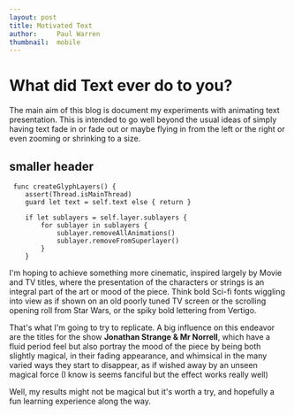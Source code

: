 ```yaml
---
layout: post
title: Motivated Text
author:     Paul Warren
thumbnail:  mobile
---
```


# What did Text ever do to you?

The main aim of this blog is document my experiments with animating text presentation. This is intended to go well beyond the usual ideas of simply having text fade in or fade out or maybe flying in from the left or the right or even zooming or shrinking to a size.

## smaller header

     func createGlyphLayers() {
        assert(Thread.isMainThread)
        guard let text = self.text else { return }
        
        if let sublayers = self.layer.sublayers {
            for sublayer in sublayers {
                sublayer.removeAllAnimations()
                sublayer.removeFromSuperlayer()
            }
        }

I'm hoping to achieve something more cinematic, inspired largely by Movie and TV titles, where the presentation of the characters or strings is an integral part of the art or mood of the piece. Think bold Sci-fi fonts wiggling into view as if shown on an old poorly tuned TV screen or the scrolling opening roll from Star Wars, or the spiky bold lettering from Vertigo.

That's what I'm going to try to replicate. A big influence on this endeavor are the titles for the show **Jonathan Strange & Mr Norrell**, which have a fluid period feel but also portray the mood of the piece by being both slightly magical, in their fading appearance, and whimsical in the many varied ways they start to disappear, as if wished away by an unseen magical force (I know is seems fanciful but the effect works really well)

Well, my results might not be magical but it's worth a try, and hopefully a fun learning experience along the way.
